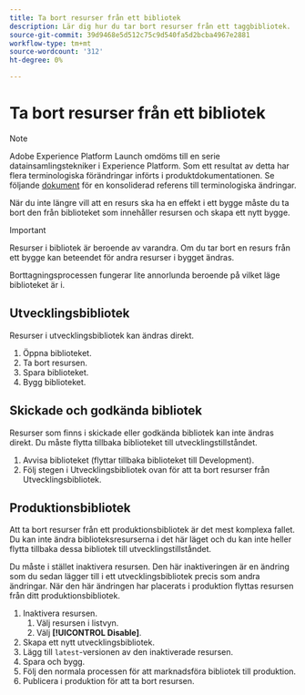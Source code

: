 ```yaml
---
title: Ta bort resurser från ett bibliotek
description: Lär dig hur du tar bort resurser från ett taggbibliotek.
source-git-commit: 39d9468e5d512c75c9d540fa5d2bcba4967e2881
workflow-type: tm+mt
source-wordcount: '312'
ht-degree: 0%

---
```


# Ta bort resurser från ett bibliotek

>[!NOTE]
>
>Adobe Experience Platform Launch omdöms till en serie datainsamlingstekniker i Experience Platform. Som ett resultat av detta har flera terminologiska förändringar införts i produktdokumentationen. Se följande [dokument](../../term-updates.md) för en konsoliderad referens till terminologiska ändringar.

När du inte längre vill att en resurs ska ha en effekt i ett bygge måste du ta bort den från biblioteket som innehåller resursen och skapa ett nytt bygge.

>[!IMPORTANT]
>
>Resurser i bibliotek är beroende av varandra. Om du tar bort en resurs från ett bygge kan beteendet för andra resurser i bygget ändras.

Borttagningsprocessen fungerar lite annorlunda beroende på vilket läge biblioteket är i.

## Utvecklingsbibliotek

Resurser i utvecklingsbibliotek kan ändras direkt.

1. Öppna biblioteket.
1. Ta bort resursen.
1. Spara biblioteket.
1. Bygg biblioteket.

## Skickade och godkända bibliotek

Resurser som finns i skickade eller godkända bibliotek kan inte ändras direkt. Du måste flytta tillbaka biblioteket till utvecklingstillståndet.

1. Avvisa biblioteket (flyttar tillbaka biblioteket till Development).
1. Följ stegen i Utvecklingsbibliotek ovan för att ta bort resurser från Utvecklingsbibliotek.

## Produktionsbibliotek

Att ta bort resurser från ett produktionsbibliotek är det mest komplexa fallet. Du kan inte ändra biblioteksresurserna i det här läget och du kan inte heller flytta tillbaka dessa bibliotek till utvecklingstillståndet.

Du måste i stället inaktivera resursen. Den här inaktiveringen är en ändring som du sedan lägger till i ett utvecklingsbibliotek precis som andra ändringar. När den här ändringen har placerats i produktion flyttas resursen från ditt produktionsbibliotek.

1. Inaktivera resursen.
   1. Välj resursen i listvyn.
   1. Välj **[!UICONTROL Disable]**.
1. Skapa ett nytt utvecklingsbibliotek.
1. Lägg till `latest`-versionen av den inaktiverade resursen.
1. Spara och bygg.
1. Följ den normala processen för att marknadsföra bibliotek till produktion.
1. Publicera i produktion för att ta bort resursen.
